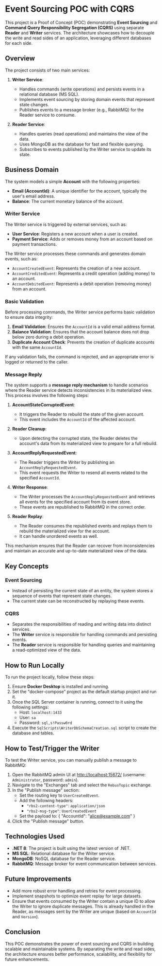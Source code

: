 # Event Sourcing POC with CQRS

This project is a Proof of Concept (POC) demonstrating **Event Sourcing** and **Command Query Responsibility Segregation (CQRS)** using separate **Reader** and **Writer** services. The architecture showcases how to decouple the write and read sides of an application, leveraging different databases for each side.

## Overview

The project consists of two main services:

1. **Writer Service**:
   - Handles commands (write operations) and persists events in a relational database (MS SQL).
   - Implements event sourcing by storing domain events that represent state changes.
   - Publishes events to a message broker (e.g., RabbitMQ) for the Reader service to consume.

2. **Reader Service**:
   - Handles queries (read operations) and maintains the view of the data.
   - Uses MongoDB as the database for fast and flexible querying.
   - Subscribes to events published by the Writer service to update its state.

## Business Domain

The system models a simple **Account** with the following properties:
- **Email (AccountId)**: A unique identifier for the account, typically the user's email address.
- **Balance**: The current monetary balance of the account.

### Writer Service
The Writer service is triggered by external services, such as:
- **User Service**: Registers a new account when a user is created.
- **Payment Service**: Adds or removes money from an account based on payment transactions.

The Writer service processes these commands and generates domain events, such as:
- `AccountCreatedEvent`: Represents the creation of a new account.
- `AccountCreditedEvent`: Represents a credit operation (adding money) to an account.
- `AccountDebitedEvent`: Represents a debit operation (removing money) from an account.

### Basic Validation
Before processing commands, the Writer service performs basic validation to ensure data integrity:
1. **Email Validation**: Ensures the `AccountId` is a valid email address format.
2. **Balance Validation**: Ensures that the account balance does not drop below zero during a debit operation.
3. **Duplicate Account Check**: Prevents the creation of duplicate accounts with the same `AccountId`.

If any validation fails, the command is rejected, and an appropriate error is logged or returned to the caller.

### Message Reply
The system supports a **message reply mechanism** to handle scenarios where the Reader service detects inconsistencies in its materialized view. This process involves the following steps:

1. **AccountStateCorruptedEvent**:
   - It triggers the Reader to rebuild the state of the given account.
   - This event includes the `AccountId` of the affected account.

2. **Reader Cleanup**:
   - Upon detecting the corrupted state, the Reader deletes the account's data from its materialized view to prepare for a full rebuild.

3. **AccountReplyRequestedEvent**:
   - The Reader triggers the Writer by publishing an `AccountReplyRequestedEvent`.
   - This event requests the Writer to resend all events related to the specified `AccountId`.

4. **Writer Response**:
   - The Writer processes the `AccountReplyRequestedEvent` and retrieves all events for the specified account from its event store.
   - These events are republished to RabbitMQ in the correct order.

5. **Reader Replay**:
   - The Reader consumes the republished events and replays them to rebuild the materialized view for the account.
   - It can handle unordered events as well.

This mechanism ensures that the Reader can recover from inconsistencies and maintain an accurate and up-to-date materialized view of the data.

## Key Concepts

### Event Sourcing
- Instead of persisting the current state of an entity, the system stores a sequence of events that represent state changes.
- The current state can be reconstructed by replaying these events.

### CQRS
- Separates the responsibilities of reading and writing data into distinct services.
- The **Writer** service is responsible for handling commands and persisting events.
- The **Reader** service is responsible for handling queries and maintaining a read-optimized view of the data.

## How to Run Locally

To run the project locally, follow these steps:

1. Ensure **Docker Desktop** is installed and running.
2. Set the "docker-compose" project as the default startup project and run it.
3. Once the SQL Server container is running, connect to it using the following settings:
   - Host: `localhost:1433`
   - User: `sa`
   - Password: `sql,s!Passw0rd`
4. Execute the `SqlScripts\WriterDbSchemaCreation.sql` script to create the database and tables.

## How to Test/Trigger the Writer

To test the Writer service, you can manually publish a message to RabbitMQ:

1. Open the RabbitMQ admin UI at [http://localhost:15672/](http://localhost:15672/) (username: `Administrator`, password: `admin`).
2. Navigate to the "Exchanges" tab and select the `RebusTopic` exchange.
3. In the "Publish message" section:
   - Set the routing key to `UserCreatedEvent`.
   - Add the following headers:
     - `"rbs2-content-type"`: `application/json`
     - `"rbs2-msg-type"`: `UserCreatedEvent`
   - Set the payload to: { "AccountId": "alice@example.com" }    
4. Click the "Publish message" button.

## Technologies Used
- **.NET 8**: The project is built using the latest version of .NET.
- **MS SQL**: Relational database for the Writer service.
- **MongoDB**: NoSQL database for the Reader service.
- **RabbitMQ**: Message broker for event communication between services.

## Future Improvements
- Add more robust error handling and retries for event processing.
- Implement snapshots to optimize event replay for large datasets.
- Ensure that events consumed by the Writer contain a unique ID to allow the Writer to ignore duplicate messages. This is already handled in the Reader, as messages sent by the Writer are unique (based on `AccountId` and `Version`).

## Conclusion
This POC demonstrates the power of event sourcing and CQRS in building scalable and maintainable systems. By separating the write and read sides, the architecture ensures better performance, scalability, and flexibility for future enhancements.


